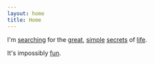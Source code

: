 ```yaml
---
layout: home
title: Home
---
```

<p>
I'm <a href="/cat-step">searching</a> for the <a href="/present">great</a>, <a href="/minimal">simple</a> <a href="/renewal">secrets</a> of <a href="/showing-up">life</a>.
</p>
<p>
It's impossibly <a href="/wise-words">fun</a>.
</p>
<br>

